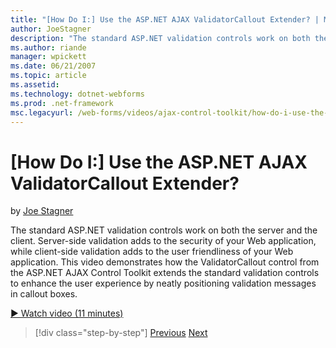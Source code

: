 ```yaml
---
title: "[How Do I:] Use the ASP.NET AJAX ValidatorCallout Extender? | Microsoft Docs"
author: JoeStagner
description: "The standard ASP.NET validation controls work on both the server and the client. Server-side validation adds to the security of your Web application, while c..."
ms.author: riande
manager: wpickett
ms.date: 06/21/2007
ms.topic: article
ms.assetid: 
ms.technology: dotnet-webforms
ms.prod: .net-framework
msc.legacyurl: /web-forms/videos/ajax-control-toolkit/how-do-i-use-the-aspnet-ajax-validatorcallout-extender
---
```

[How Do I:] Use the ASP.NET AJAX ValidatorCallout Extender?
====================
by [Joe Stagner](https://github.com/JoeStagner)

The standard ASP.NET validation controls work on both the server and the client. Server-side validation adds to the security of your Web application, while client-side validation adds to the user friendliness of your Web application. This video demonstrates how the ValidatorCallout control from the ASP.NET AJAX Control Toolkit extends the standard validation controls to enhance the user experience by neatly positioning validation messages in callout boxes.

[&#9654; Watch video (11 minutes)](https://channel9.msdn.com/Blogs/ASP-NET-Site-Videos/how-do-i-use-the-aspnet-ajax-validatorcallout-extender)

>[!div class="step-by-step"]
[Previous](how-do-i-use-the-numericupdown-extender-control.md)
[Next](how-do-i-use-the-aspnet-ajax-resizablecontrol-extender.md)